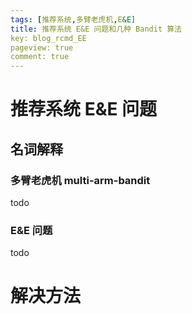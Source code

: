 ```yaml
---
tags: [推荐系统,多臂老虎机,E&E]
title: 推荐系统 E&E 问题和几种 Bandit 算法
key: blog_rcmd_EE
pageview: true
comment: true
---
```


# 推荐系统 E&E 问题
## 名词解释
### 多臂老虎机 multi-arm-bandit
todo
### E&E 问题
todo


# 解决方法
## 




